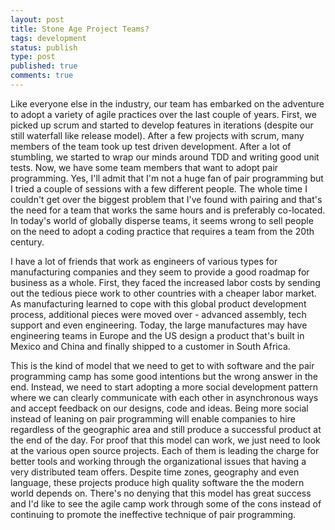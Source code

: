 ```yaml
---
layout: post
title: Stone Age Project Teams?
tags: development
status: publish
type: post
published: true
comments: true
---
```

Like everyone else in the industry, our team has embarked on the adventure to adopt 
a variety of agile practices over the last couple of years. First, we picked up scrum 
and started to develop features in iterations (despite our still waterfall like 
release model). After a few projects with scrum, many members of the team took up 
test driven development. After a lot of stumbling, we started to wrap our minds around 
TDD and writing good unit tests. Now, we have some team members that want to adopt 
pair programming. Yes, I'll admit that I'm not a huge fan of pair programming but I 
tried a couple of sessions with a few different people. The whole time I couldn't get 
over the biggest problem that I've found with pairing and that's the need for a team 
that works the same hours and is preferably co-located. In today's world of globally 
disperse teams, it seems wrong to sell people on the need to adopt a coding practice 
that requires a team from the 20th century.

<!--EndExcerpt-->

I have a lot of friends that work as engineers of various types for manufacturing 
companies and they seem to provide a good roadmap for business as a whole. First, 
they faced the increased labor costs by sending out the tedious piece work to other 
countries with a cheaper labor market. As manufacturing learned to cope with this 
global product development process, additional pieces were moved over - advanced 
assembly, tech support and even engineering. Today, the large manufactures may have 
engineering teams in Europe and the US design a product that's built in Mexico and 
China and finally shipped to a customer in South Africa.

This is the kind of model that we need to get to with software and the pair programming 
camp has some good intentions but the wrong answer in the end. Instead, we need to start 
adopting a more social development pattern where we can clearly communicate with each 
other in asynchronous ways and accept feedback on our designs, code and ideas. Being 
more social instead of leaning on pair programming will enable companies to hire regardless 
of the geographic area and still produce a successful product at the end of the day. For 
proof that this model can work, we just need to look at the various open source projects. 
Each of them is leading the charge for better tools and working through the organizational 
issues that having a very distributed team offers. Despite time zones, geography and even 
language, these projects produce high quality software the the modern world depends on. 
There's no denying that this model has great success and I'd like to see the agile camp 
work through some of the cons instead of continuing to promote the ineffective technique 
of pair programming.